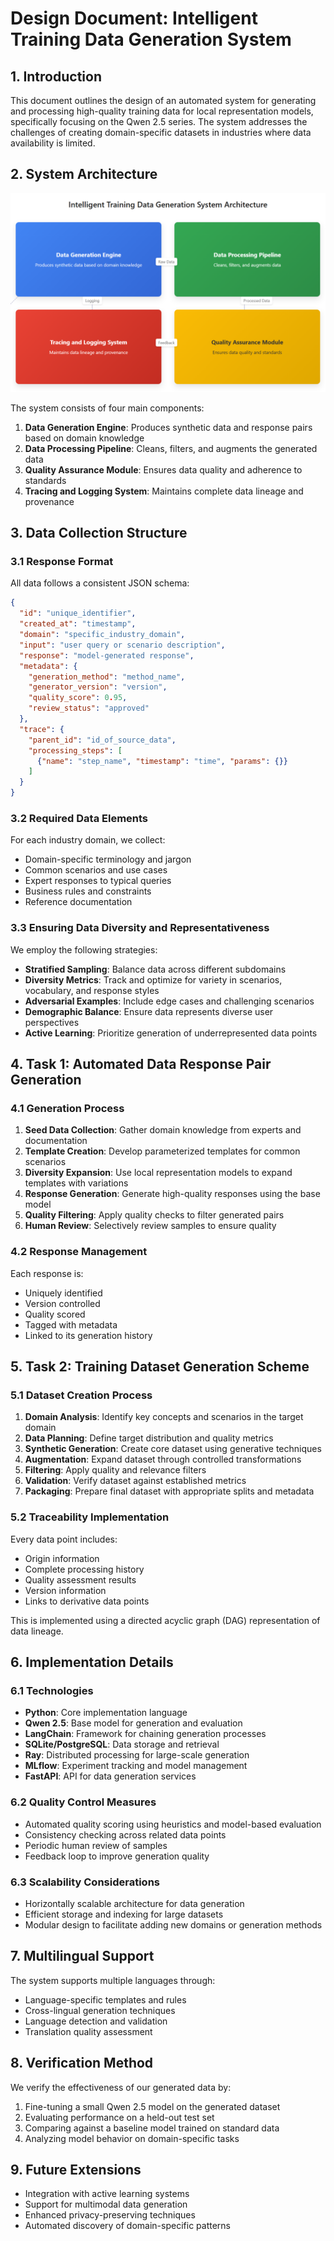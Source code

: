 # Design Document: Intelligent Training Data Generation System

## 1. Introduction

This document outlines the design of an automated system for generating and processing high-quality training data for local representation models, specifically focusing on the Qwen 2.5 series. The system addresses the challenges of creating domain-specific datasets in industries where data availability is limited.

## 2. System Architecture

![System Architecture](../assets/system_architecture.png)

The system consists of four main components:

1. **Data Generation Engine**: Produces synthetic data and response pairs based on domain knowledge
2. **Data Processing Pipeline**: Cleans, filters, and augments the generated data
3. **Quality Assurance Module**: Ensures data quality and adherence to standards
4. **Tracing and Logging System**: Maintains complete data lineage and provenance

## 3. Data Collection Structure

### 3.1 Response Format

All data follows a consistent JSON schema:

```json
{
  "id": "unique_identifier",
  "created_at": "timestamp",
  "domain": "specific_industry_domain",
  "input": "user query or scenario description",
  "response": "model-generated response",
  "metadata": {
    "generation_method": "method_name",
    "generator_version": "version",
    "quality_score": 0.95,
    "review_status": "approved"
  },
  "trace": {
    "parent_id": "id_of_source_data",
    "processing_steps": [
      {"name": "step_name", "timestamp": "time", "params": {}}
    ]
  }
}
```

### 3.2 Required Data Elements

For each industry domain, we collect:
- Domain-specific terminology and jargon
- Common scenarios and use cases
- Expert responses to typical queries
- Business rules and constraints
- Reference documentation

### 3.3 Ensuring Data Diversity and Representativeness

We employ the following strategies:
- **Stratified Sampling**: Balance data across different subdomains
- **Diversity Metrics**: Track and optimize for variety in scenarios, vocabulary, and response styles
- **Adversarial Examples**: Include edge cases and challenging scenarios
- **Demographic Balance**: Ensure data represents diverse user perspectives
- **Active Learning**: Prioritize generation of underrepresented data points

## 4. Task 1: Automated Data Response Pair Generation

### 4.1 Generation Process

1. **Seed Data Collection**: Gather domain knowledge from experts and documentation
2. **Template Creation**: Develop parameterized templates for common scenarios
3. **Diversity Expansion**: Use local representation models to expand templates with variations
4. **Response Generation**: Generate high-quality responses using the base model
5. **Quality Filtering**: Apply quality checks to filter generated pairs
6. **Human Review**: Selectively review samples to ensure quality

### 4.2 Response Management

Each response is:
- Uniquely identified
- Version controlled
- Quality scored
- Tagged with metadata
- Linked to its generation history

## 5. Task 2: Training Dataset Generation Scheme

### 5.1 Dataset Creation Process

1. **Domain Analysis**: Identify key concepts and scenarios in the target domain
2. **Data Planning**: Define target distribution and quality metrics
3. **Synthetic Generation**: Create core dataset using generative techniques
4. **Augmentation**: Expand dataset through controlled transformations
5. **Filtering**: Apply quality and relevance filters
6. **Validation**: Verify dataset against established metrics
7. **Packaging**: Prepare final dataset with appropriate splits and metadata

### 5.2 Traceability Implementation

Every data point includes:
- Origin information
- Complete processing history
- Quality assessment results
- Version information
- Links to derivative data points

This is implemented using a directed acyclic graph (DAG) representation of data lineage.

## 6. Implementation Details

### 6.1 Technologies

- **Python**: Core implementation language
- **Qwen 2.5**: Base model for generation and evaluation
- **LangChain**: Framework for chaining generation processes
- **SQLite/PostgreSQL**: Data storage and retrieval
- **Ray**: Distributed processing for large-scale generation
- **MLflow**: Experiment tracking and model management
- **FastAPI**: API for data generation services

### 6.2 Quality Control Measures

- Automated quality scoring using heuristics and model-based evaluation
- Consistency checking across related data points
- Periodic human review of samples
- Feedback loop to improve generation quality

### 6.3 Scalability Considerations

- Horizontally scalable architecture for data generation
- Efficient storage and indexing for large datasets
- Modular design to facilitate adding new domains or generation methods

## 7. Multilingual Support

The system supports multiple languages through:
- Language-specific templates and rules
- Cross-lingual generation techniques
- Language detection and validation
- Translation quality assessment

## 8. Verification Method

We verify the effectiveness of our generated data by:
1. Fine-tuning a small Qwen 2.5 model on the generated dataset
2. Evaluating performance on a held-out test set
3. Comparing against a baseline model trained on standard data
4. Analyzing model behavior on domain-specific tasks

## 9. Future Extensions

- Integration with active learning systems
- Support for multimodal data generation
- Enhanced privacy-preserving techniques
- Automated discovery of domain-specific patterns
